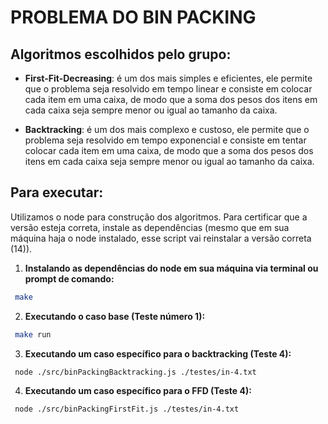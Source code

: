 # PROBLEMA DO BIN PACKING

## Algoritmos escolhidos pelo grupo:

- **First-Fit-Decreasing**: é um dos mais simples e eficientes, ele permite que o problema seja resolvido em tempo linear e consiste em colocar cada item em uma caixa, de modo que a soma dos pesos dos itens em cada caixa seja sempre menor ou igual ao tamanho da caixa.

- **Backtracking**: é um dos mais complexo e custoso, ele permite que o problema seja resolvido em tempo exponencial e consiste em tentar colocar cada item em uma caixa, de modo que a soma dos pesos dos itens em cada caixa seja sempre menor ou igual ao tamanho da caixa.


## Para executar:

Utilizamos o node para construção dos algoritmos.
Para certificar que a versão esteja correta, instale as dependências (mesmo que em sua máquina haja o node instalado, esse script vai reinstalar a versão correta (14)).

  1. **Instalando as dependências do node em sua máquina via terminal ou prompt de comando:**
  ```bash
   make
   ```
  
  2. **Executando o caso base (Teste número 1):**
  ```bash
   make run
   ```

  3. **Executando um caso específico para o backtracking (Teste 4):**
  ```bash
   node ./src/binPackingBacktracking.js ./testes/in-4.txt
   ```

  4. **Executando um caso específico para o FFD (Teste 4):**
  ```bash
   node ./src/binPackingFirstFit.js ./testes/in-4.txt
   ``` 